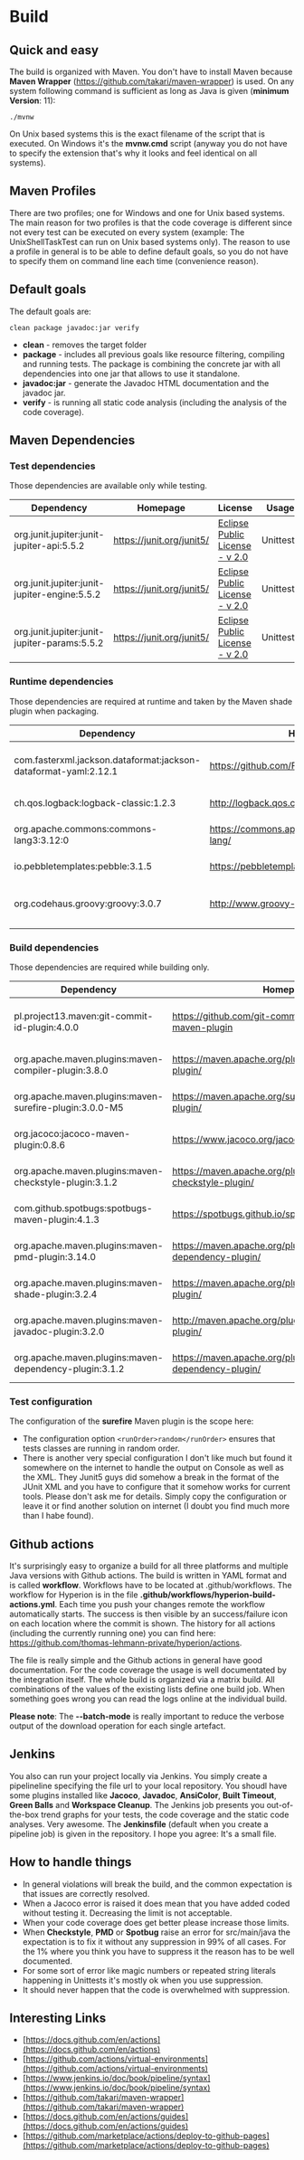 # Build

## Quick and easy
The build is organized with Maven. You don't have to install Maven because **Maven Wrapper**
(https://github.com/takari/maven-wrapper) is used. On any system following command is sufficient
as long as Java is given (**minimum Version**: 11):

```
./mvnw
```

On Unix based systems this is the exact filename of the script that is executed. On Windows it's the
**mvnw.cmd** script (anyway you do not have to specify the extension that's why it looks
and feel identical on all systems).

## Maven Profiles

There are two profiles; one for Windows and one for Unix based systems. The main reason for
two profiles is that the code coverage is different since not every test can be executed on
every system (example: The UnixShellTaskTest can run on Unix based systems only). The reason
to use a profile in general is to be able to define default goals, so you do not have
to specify them on command line each time (convenience reason).

## Default goals

The default goals are:

```
clean package javadoc:jar verify
```

 - **clean** - removes the target folder
 - **package** - includes all previous goals like resource filtering, compiling and running tests.
   The package is combining the concrete jar with all dependencies into one jar that allows to
   use it standalone.
 - **javadoc:jar** - generate the Javadoc HTML documentation and the javadoc jar.
 - **verify** - is running all static code analysis (including the analysis of the code coverage).

## Maven Dependencies

### Test dependencies

Those dependencies are available only while testing.

Dependency | Homepage | License | Usage
---------- | -------- | ------- | -----
org.junit.jupiter:junit-jupiter-api:5.5.2 | https://junit.org/junit5/ | [Eclipse Public License - v 2.0](https://github.com/junit-team/junit5/blob/main/LICENSE.md) | Unittests
org.junit.jupiter:junit-jupiter-engine:5.5.2 | https://junit.org/junit5/ | [Eclipse Public License - v 2.0](https://github.com/junit-team/junit5/blob/main/LICENSE.md) | Unittests
org.junit.jupiter:junit-jupiter-params:5.5.2 | https://junit.org/junit5/ | [Eclipse Public License - v 2.0](https://github.com/junit-team/junit5/blob/main/LICENSE.md) | Unittests

### Runtime dependencies

Those dependencies are required at runtime and taken by the Maven shade plugin when packaging.

Dependency | Homepage | License | Usage
---------- | -------- | ------- | -----
com.fasterxml.jackson.dataformat:jackson-dataformat-yaml:2.12.1 | https://github.com/FasterXML/jackson | [Eclipse Public License 2.0](http://www.apache.org/licenses/LICENSE-2.0.txt) | Reading YAML files
ch.qos.logback:logback-classic:1.2.3 | http://logback.qos.ch/ | [Logback License](http://logback.qos.ch/license.html) | Logging
org.apache.commons:commons-lang3:3.12:0 | https://commons.apache.org/proper/commons-lang/ | [Apache License 2.0](https://www.apache.org/licenses/LICENSE-2.0) | Tool classes
io.pebbletemplates:pebble:3.1.5 | https://pebbletemplates.io/ | [Pebble License](https://github.com/PebbleTemplates/pebble/blob/master/LICENSE) | Template Engine
org.codehaus.groovy:groovy:3.0.7 | http://www.groovy-lang.org/ | [Apache 2.0 License](https://github.com/apache/groovy/blob/master/LICENSE) | Embedded Language for GroovyTask

### Build dependencies

Those dependencies are required while building only.

Dependency | Homepage | License | Usage
---------- | -------- | ------- | -----
pl.project13.maven:git-commit-id-plugin:4.0.0 | https://github.com/git-commit-id/git-commit-id-maven-plugin | [LGPL-3.0 License](https://github.com/git-commit-id/git-commit-id-maven-plugin/blob/master/LICENSE) | Providing Git Information for resource filtering
org.apache.maven.plugins:maven-compiler-plugin:3.8.0 | https://maven.apache.org/plugins/maven-compiler-plugin/ | [Apache License. 2.0](https://www.apache.org/licenses/LICENSE-2.0) | Compiling Java code
org.apache.maven.plugins:maven-surefire-plugin:3.0.0-M5 | https://maven.apache.org/surefire/maven-surefire-plugin/ | [Apache License. 2.0](https://www.apache.org/licenses/LICENSE-2.0) | Running tests
org.jacoco:jacoco-maven-plugin:0.8.6 | https://www.jacoco.org/jacoco/trunk/doc/maven.html | [EPL 2.0](https://www.jacoco.org/jacoco/trunk/doc/license.html) | Code coverage analysis
org.apache.maven.plugins:maven-checkstyle-plugin:3.1.2 | https://maven.apache.org/plugins/maven-checkstyle-plugin/ | [Apache License. 2.0](https://www.apache.org/licenses/LICENSE-2.0) | Static coded analysis
com.github.spotbugs:spotbugs-maven-plugin:4.1.3 | https://spotbugs.github.io/spotbugs-maven-plugin/ | [Apache License, 2.0](https://spotbugs.github.io/spotbugs-maven-plugin/licenses.html) | Static coded analysis
org.apache.maven.plugins:maven-pmd-plugin:3.14.0 | https://maven.apache.org/plugins/maven-dependency-plugin/ | [Apache License. 2.0](https://www.apache.org/licenses/LICENSE-2.0) | Static code analysis
org.apache.maven.plugins:maven-shade-plugin:3.2.4 | https://maven.apache.org/plugins/maven-shade-plugin/ | [Apache License. 2.0](https://www.apache.org/licenses/LICENSE-2.0) | All in one jar generator
org.apache.maven.plugins:maven-javadoc-plugin:3.2.0 | http://maven.apache.org/plugins/maven-javadoc-plugin/ | [Apache License. 2.0](https://www.apache.org/licenses/LICENSE-2.0) | API Documentation tool
org.apache.maven.plugins:maven-dependency-plugin:3.1.2 | https://maven.apache.org/plugins/maven-dependency-plugin/ | [Apache License. 2.0](https://www.apache.org/licenses/LICENSE-2.0) | Maven dependencies tool

### Test configuration

The configuration of the **surefire** Maven plugin is the scope here:

 - The configuration option `<runOrder>random</runOrder>` ensures that tests classes
   are running in random order.
 - There is another very special configuration I don't like much but found it somewhere
   on the internet to handle the output on Console as well as the XML. They Junit5 guys
   did somehow a break in the format of the JUnit XML and you have to configure that
   it somehow works for current tools. Please don't ask me for details. Simply copy
   the configuration or leave it or find another solution on internet (I doubt you find
   much more than I habe found).

## Github actions

It's surprisingly easy to organize a build for all three platforms and multiple Java versions
with Github actions. The build is written in YAML format and is called **workflow**. Workflows
have to be located at .github/workflows. The workflow for Hyperion is in the file
**.github/workflows/hyperion-build-actions.yml**. Each time you push your changes remote the
workflow automatically starts. The success is then visible by an success/failure icon on each
location where the commit is shown. The history for all actions (including the currently running
one) you can find here: https://github.com/thomas-lehmann-private/hyperion/actions.

The file is really simple and the Github actions in general have good documentation.
For the code coverage the usage is well documentated by the integration itself.
The whole build is organized via a matrix build. All combinations of the values of the
existing lists define one build job. When something goes wrong you can read the logs online
at the individual build.

**Please note**: The **--batch-mode** is really important to reduce the verbose output of the
download operation for each single artefact.

## Jenkins

You also can run your project locally via Jenkins. You simply create a pipelineline
specifying the file url to your local repository. You shoudl have some plugins installed
like **Jacoco**, **Javadoc**, **AnsiColor**, **Built Timeout**, **Green Balls** and
**Workspace Cleanup**. The Jenkins job presents you out-of-the-box trend graphs for
your tests, the code coverage and the static code analyses. Very awesome. The
**Jenkinsfile** (default when you create a pipeline job) is given in the repository.
I hope you agree: It's a small file.

## How to handle things

 - In general violations will break the build, and the common expectation is that issues are correctly resolved.
 - When a Jacoco error is raised it does mean that you have added coded without testing it.
   Decreasing the limit is not acceptable.
 - When your code coverage does get better please increase those limits.
 - When **Checkstyle**, **PMD** or **Spotbug** raise an error for src/main/java the expectation
   is to fix it without any suppression in 99% of all cases. For the 1% where you think you have to
   suppress it the reason has to be well documented.
 - For some sort of error like magic numbers or repeated string literals happening in Unittests it's
   mostly ok when you use suppression.
 - It should never happen that the code is overwhelmed with suppression.

## Interesting Links

 - [https://docs.github.com/en/actions](https://docs.github.com/en/actions)
 - [https://github.com/actions/virtual-environments](https://github.com/actions/virtual-environments)
 - [https://www.jenkins.io/doc/book/pipeline/syntax](https://www.jenkins.io/doc/book/pipeline/syntax)
 - [https://github.com/takari/maven-wrapper](https://github.com/takari/maven-wrapper)
 - [https://docs.github.com/en/actions/guides](https://docs.github.com/en/actions/guides)
 - [https://github.com/marketplace/actions/deploy-to-github-pages](https://github.com/marketplace/actions/deploy-to-github-pages)